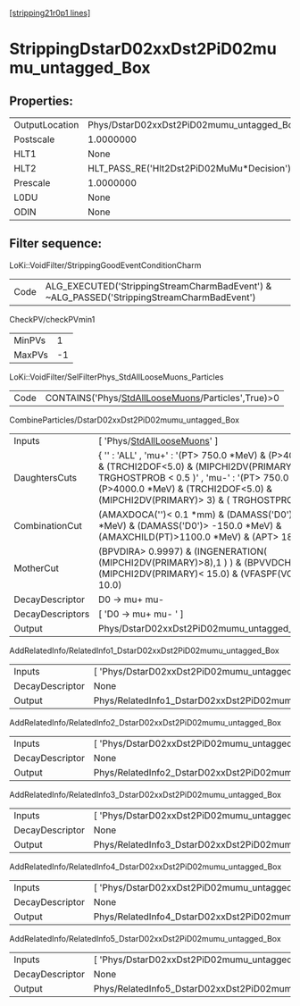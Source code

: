 [[stripping21r0p1 lines]](./stripping21r0p1-index)

# StrippingDstarD02xxDst2PiD02mumu_untagged_Box

## Properties:

|                |                                                     |
|----------------|-----------------------------------------------------|
| OutputLocation | Phys/DstarD02xxDst2PiD02mumu_untagged_Box/Particles |
| Postscale      | 1.0000000                                           |
| HLT1           | None                                                |
| HLT2           | HLT_PASS_RE('Hlt2Dst2PiD02MuMu\*Decision')          |
| Prescale       | 1.0000000                                           |
| L0DU           | None                                                |
| ODIN           | None                                                |

## Filter sequence:

LoKi::VoidFilter/StrippingGoodEventConditionCharm

|      |                                                                                            |
|------|--------------------------------------------------------------------------------------------|
| Code | ALG_EXECUTED('StrippingStreamCharmBadEvent') & ~ALG_PASSED('StrippingStreamCharmBadEvent') |

CheckPV/checkPVmin1

|        |     |
|--------|-----|
| MinPVs | 1   |
| MaxPVs | -1  |

LoKi::VoidFilter/SelFilterPhys_StdAllLooseMuons_Particles

|      |                                                                                                           |
|------|-----------------------------------------------------------------------------------------------------------|
| Code | CONTAINS('Phys/[StdAllLooseMuons](./stripping21r0p1-commonparticles-stdallloosemuons)/Particles',True)\>0 |

CombineParticles/DstarD02xxDst2PiD02mumu_untagged_Box

|                  |                                                                                                                                                                                                                                                                    |
|------------------|--------------------------------------------------------------------------------------------------------------------------------------------------------------------------------------------------------------------------------------------------------------------|
| Inputs           | [ 'Phys/[StdAllLooseMuons](./stripping21r0p1-commonparticles-stdallloosemuons)' ]                                                                                                                                                                                |
| DaughtersCuts    | { '' : 'ALL' , 'mu+' : '(PT\> 750.0 \*MeV) & (P\>4000.0 \*MeV) & (TRCHI2DOF\<5.0) & (MIPCHI2DV(PRIMARY)\> 3) & ( TRGHOSTPROB \< 0.5 )' , 'mu-' : '(PT\> 750.0 \*MeV) & (P\>4000.0 \*MeV) & (TRCHI2DOF\<5.0) & (MIPCHI2DV(PRIMARY)\> 3) & ( TRGHOSTPROB \< 0.5 )' } |
| CombinationCut   | (AMAXDOCA('')\< 0.1 \*mm) & (DAMASS('D0')\< 300 \*MeV) & (DAMASS('D0')\> -150.0 \*MeV) & (AMAXCHILD(PT)\>1100.0 \*MeV) & (APT\> 1800.0)                                                                                                                            |
| MotherCut        | (BPVDIRA\> 0.9997) & (INGENERATION( (MIPCHI2DV(PRIMARY)\>8),1 ) ) & (BPVVDCHI2\> 20.0) & (MIPCHI2DV(PRIMARY)\< 15.0) & (VFASPF(VCHI2/VDOF)\< 10.0)                                                                                                                 |
| DecayDescriptor  | D0 -\> mu+ mu-                                                                                                                                                                                                                                                     |
| DecayDescriptors | [ 'D0 -\> mu+ mu- ' ]                                                                                                                                                                                                                                            |
| Output           | Phys/DstarD02xxDst2PiD02mumu_untagged_Box/Particles                                                                                                                                                                                                                |

AddRelatedInfo/RelatedInfo1_DstarD02xxDst2PiD02mumu_untagged_Box

|                 |                                                                  |
|-----------------|------------------------------------------------------------------|
| Inputs          | [ 'Phys/DstarD02xxDst2PiD02mumu_untagged_Box' ]                |
| DecayDescriptor | None                                                             |
| Output          | Phys/RelatedInfo1_DstarD02xxDst2PiD02mumu_untagged_Box/Particles |

AddRelatedInfo/RelatedInfo2_DstarD02xxDst2PiD02mumu_untagged_Box

|                 |                                                                  |
|-----------------|------------------------------------------------------------------|
| Inputs          | [ 'Phys/DstarD02xxDst2PiD02mumu_untagged_Box' ]                |
| DecayDescriptor | None                                                             |
| Output          | Phys/RelatedInfo2_DstarD02xxDst2PiD02mumu_untagged_Box/Particles |

AddRelatedInfo/RelatedInfo3_DstarD02xxDst2PiD02mumu_untagged_Box

|                 |                                                                  |
|-----------------|------------------------------------------------------------------|
| Inputs          | [ 'Phys/DstarD02xxDst2PiD02mumu_untagged_Box' ]                |
| DecayDescriptor | None                                                             |
| Output          | Phys/RelatedInfo3_DstarD02xxDst2PiD02mumu_untagged_Box/Particles |

AddRelatedInfo/RelatedInfo4_DstarD02xxDst2PiD02mumu_untagged_Box

|                 |                                                                  |
|-----------------|------------------------------------------------------------------|
| Inputs          | [ 'Phys/DstarD02xxDst2PiD02mumu_untagged_Box' ]                |
| DecayDescriptor | None                                                             |
| Output          | Phys/RelatedInfo4_DstarD02xxDst2PiD02mumu_untagged_Box/Particles |

AddRelatedInfo/RelatedInfo5_DstarD02xxDst2PiD02mumu_untagged_Box

|                 |                                                                  |
|-----------------|------------------------------------------------------------------|
| Inputs          | [ 'Phys/DstarD02xxDst2PiD02mumu_untagged_Box' ]                |
| DecayDescriptor | None                                                             |
| Output          | Phys/RelatedInfo5_DstarD02xxDst2PiD02mumu_untagged_Box/Particles |
